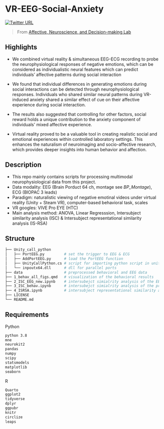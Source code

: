 # VR-EEG-Social-Anxiety
[![Twitter URL](https://img.shields.io/twitter/url?label=%40ANDlab3&style=social&url=https%3A%2F%2Ftwitter.com%2Flizhn7)](https://twitter.com/ANDlab3)

> From [Affective, Neuroscience, and Decision-making Lab](https://andlab-um.com)



## Highlights
* We combined virtual reality & simultaneous EEG-ECG recording to probe the neurophysiological responses of negative emotions, which can be considered as individualistic neural features which can predict individuals’ affective patterns during social interaction

* We found that individual differences in generating emotions during social interactions can be detected through neurophysiological responses. Individuals who shared similar neural patterns during VR-induced anxiety shared a similar effect of cue on their affective experience during social interaction.

* The results also suggested that controlling for other factors, social reward holds a unique contribution to the anxiety component of individuals' mixed affective experience.

* Virtual reality proved to be a valuable tool in creating realistic social and emotional experiences within controlled laboratory settings. This enhances the naturalism of neuroimaging and socio-affective research, which provides deeper insights into human behavior and affection.



## Description
* This repo mainly contains scripts for processing multimodal neurophysiological data from this project. 
* Data modality: EEG (Brain Porduct 64 ch, montage see *BP_Montage*), ECG (BIOPAC 3 leads)
* Paradigm: naturalistic viewing of negative emotinal videos under virtual reality (Unity + Steam VR), computer-based behavioral task, scales
* VR googles: VIVE Pro EYE (HTC)
* Main analysis method: ANOVA, Linear Regresssion, Intersubject similarity analysis (ISC) & Intersubject representational similarity analysis (IS-RSA)

## Structure

```bash
├── Unity_call_python
│   ├── PortEEG.py         # set the trigger to EEG & ECG
│   ├── AddPortEEG.py      # load the PortEEG function 
│   ├── UnityCallPython.cs # script for importing python script in unity
│   └── inpoutx64.dll      # dll for parallel ports
├── data                   # preprocessed behavioral and EEG data
├── 1_behav_all_figs.qmd   # visualization of the behavioral results
├── 2_ISC_EEG_new.ipynb    # intersubejct simialrity analysis of the EEG data
├── 3_ISC_behav.ipynb      # intersubejct simialrity analysis of the preprocessed behav data
├── 4_ISRSA.ipynb          # intersubject representational similarity analysis
├── LICENSE
└── README.md
```
## Requirements

Python

```bash
python 3.8
mne
neurokit2
pandas
numpy
scipy
statsmodels
matplotlib
seaborn

```

R

```bash
Quarto
ggplot2
tidyverse
dplyr
ggpubr
knitr
circlize
leaps
```
